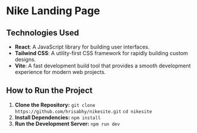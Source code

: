 # Nike Landing Page

## Technologies Used

- **React**: A JavaScript library for building user interfaces.
- **Tailwind CSS**: A utility-first CSS framework for rapidly building custom designs.
- **Vite**: A fast development build tool that provides a smooth development experience for modern web projects.

## How to Run the Project
1. **Clone the Repository:**
   `git clone https://github.com/hrisabhy/nikesite.git`
   `cd nikesite`
2. **Install Dependencies:**
   `npm install`
2. **Run the Development Server:**
   `npm run dev`